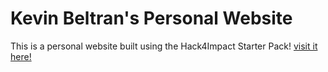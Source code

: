 # Kevin Beltran's Personal Website
This is a personal website built using the Hack4Impact Starter Pack!
[visit it here!](https://KevinBeltran23.github.io)
